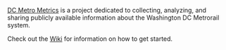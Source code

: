 [DC Metro Metrics](http://www.dcmetrometrics.com) is a project dedicated to collecting, analyzing,
and sharing publicly available information about the Washington DC Metrorail system.

Check out the [Wiki](https://github.com/LeeMendelowitz/DCMetroMetrics/wiki) for information on how to get started.

